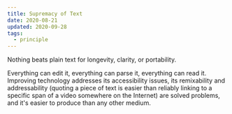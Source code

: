 ```yaml
---
title: Supremacy of Text
date: 2020-08-21
updated: 2020-09-28
tags:
  - principle
---
```


Nothing beats plain text for longevity, clarity, or portability.

Everything can edit it, everything can parse it, everything can read it. Improving technology
addresses its accessibility issues, its remixability and addressability (quoting a piece of text is easier than reliably linking to a specific span of a video somewhere on the Internet) are solved problems, and it's easier to produce than any other medium.
